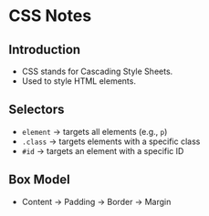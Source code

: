 # CSS Notes

## Introduction
- CSS stands for Cascading Style Sheets.
- Used to style HTML elements.

## Selectors
- `element` → targets all elements (e.g., `p`)
- `.class` → targets elements with a specific class
- `#id` → targets an element with a specific ID

## Box Model
- Content → Padding → Border → Margin
